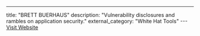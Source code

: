 ---
title: "BRETT BUERHAUS"
description: "Vulnerability disclosures and rambles on application security."
external_category: "White Hat Tools"
---[Visit Website](https://buer.haus/)

